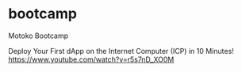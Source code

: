 # bootcamp
Motoko Bootcamp

Deploy Your First dApp on the Internet Computer (ICP) in 10 Minutes!
https://www.youtube.com/watch?v=r5s7nD_XO0M
